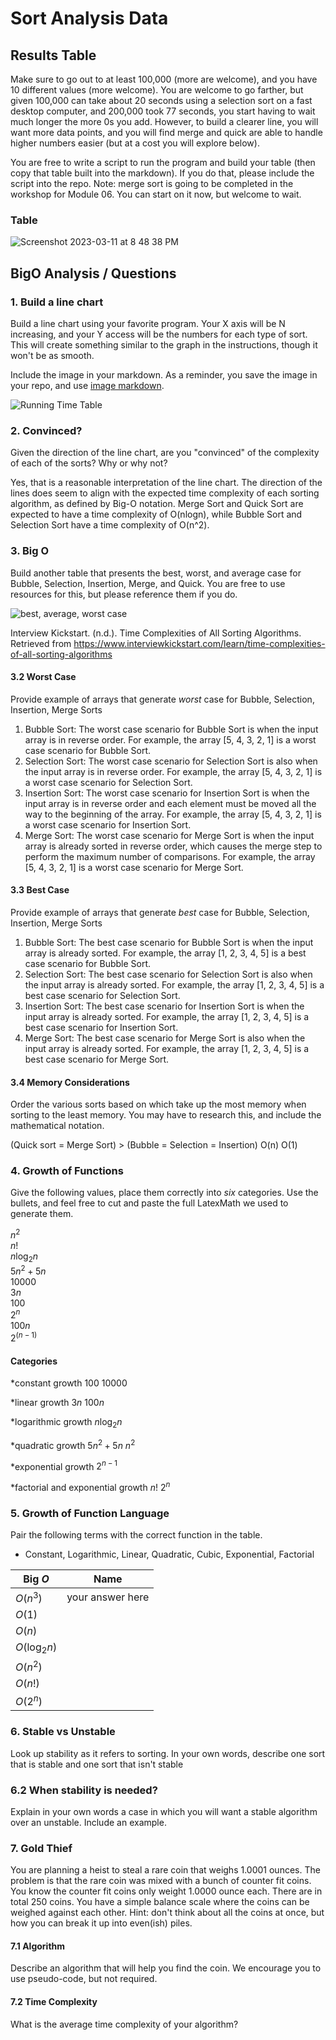# Sort Analysis Data

## Results Table
Make sure to go out to at least 100,000 (more are welcome), and you have 10 different values (more welcome). You are welcome to go farther, but given 100,000 can take about 20 seconds using a selection sort on a fast desktop computer, and 200,000 took 77 seconds, you start having to wait much longer the more 0s you add. However, to build a clearer line, you will want more data points, and you will find merge and quick are able to handle higher numbers easier (but at a cost you will explore below). 

You are free to write a script to run the program and build your table (then copy that table built into the markdown). If you do that, please include the script into the repo.  Note: merge sort is going to be completed in the workshop for Module 06. You can start on it now, but welcome to wait.

### Table

![Screenshot 2023-03-11 at 8 48 38 PM](https://user-images.githubusercontent.com/113164203/224519818-36bd95db-c881-49c8-961a-2cd7e1fa771e.png)




## BigO Analysis  / Questions

### 1. Build a line chart
Build a line chart using your favorite program. Your X axis will be N increasing, and your Y access will be the numbers for each type of sort. This will create something similar to the graph in the instructions, though it won't be as smooth.

Include the image in your markdown. As a reminder, you save the image in your repo, and use [image markdown].

![Running Time Table](https://user-images.githubusercontent.com/113164203/224525235-a041d180-982d-49bd-9fdc-00577d412540.png)


### 2. Convinced?
Given the direction of the line chart, are you "convinced" of the complexity of each of the sorts? Why or why not?

Yes, that is a reasonable interpretation of the line chart. The direction of the lines does seem to align with the expected time complexity of each sorting algorithm, as defined by Big-O notation. Merge Sort and Quick Sort are expected to have a time complexity of O(nlogn), while Bubble Sort and Selection Sort have a time complexity of O(n^2).


### 3. Big O
Build another table that presents the best, worst, and average case for Bubble, Selection, Insertion, Merge, and Quick. You are free to use resources for this, but please reference them if you do. 

![best, average, worst case](https://user-images.githubusercontent.com/113164203/224526879-32bcbe2f-b98f-489b-9899-d23e0af47aa2.png)

Interview Kickstart. (n.d.). Time Complexities of All Sorting Algorithms. Retrieved from https://www.interviewkickstart.com/learn/time-complexities-of-all-sorting-algorithms

#### 3.2 Worst Case
Provide example of arrays that generate _worst_ case for Bubble, Selection, Insertion, Merge Sorts

1. Bubble Sort: The worst case scenario for Bubble Sort is when the input array is in reverse order. For example, the array [5, 4, 3, 2, 1] is a worst case scenario for Bubble Sort.
2. Selection Sort: The worst case scenario for Selection Sort is also when the input array is in reverse order. For example, the array [5, 4, 3, 2, 1] is a worst case scenario for Selection Sort.
3. Insertion Sort: The worst case scenario for Insertion Sort is when the input array is in reverse order and each element must be moved all the way to the beginning of the array. For example, the array [5, 4, 3, 2, 1] is a worst case scenario for Insertion Sort.
4. Merge Sort: The worst case scenario for Merge Sort is when the input array is already sorted in reverse order, which causes the merge step to perform the maximum number of comparisons. For example, the array [5, 4, 3, 2, 1] is a worst case scenario for Merge Sort.

#### 3.3 Best Case
Provide example of arrays that generate _best_ case for Bubble, Selection, Insertion, Merge Sorts 

1. Bubble Sort: The best case scenario for Bubble Sort is when the input array is already sorted. For example, the array [1, 2, 3, 4, 5] is a best case scenario for Bubble Sort.
2. Selection Sort: The best case scenario for Selection Sort is also when the input array is already sorted. For example, the array [1, 2, 3, 4, 5] is a best case scenario for Selection Sort.
3. Insertion Sort: The best case scenario for Insertion Sort is when the input array is already sorted. For example, the array [1, 2, 3, 4, 5] is a best case scenario for Insertion Sort.
4. Merge Sort: The best case scenario for Merge Sort is also when the input array is already sorted. For example, the array [1, 2, 3, 4, 5] is a best case scenario for Merge Sort.

#### 3.4 Memory Considerations
Order the various sorts based on which take up the most memory when sorting to the least memory. You may have to research this, and include the mathematical notation. 

(Quick sort = Merge Sort) > (Bubble = Selection = Insertion)
        O(n)                            O(1)

### 4. Growth of Functions
Give the following values, place them correctly into *six* categories. Use the bullets, and feel free to cut and paste the full LatexMath we used to generate them.  

$n^2$  
$n!$  
$n\log_2n$  
$5n^2+5n$  
$10000$  
$3n$    
$100$  
$2^n$  
$100n$  
$2^{(n-1)}$
#### Categories

*constant growth
    $100$
    $10000$

*linear growth
    $3n$
    $100n$

*logarithmic growth
    $n\log_2n$

*quadratic growth
    $5n^2+5n$
    $n^2$

*exponential growth
    $2^{n-1}$
    
*factorial and exponential growth
    $n!$
    $2^n$


### 5. Growth of Function Language

Pair the following terms with the correct function in the table. 
* Constant, Logarithmic, Linear, Quadratic, Cubic, Exponential, Factorial

| Big $O$     |  Name  |
| ------      | ------ |
| $O(n^3)$    |  your answer here |
| $O(1)$      |   |
| $O(n)$      |   |
| $O(\log_2n)$ |   |
| $O(n^2)$    |   |
| $O(n!)$     |   |
| $O(2^n)$    |   |



### 6. Stable vs Unstable
Look up stability as it refers to sorting. In your own words, describe one sort that is stable and one sort that isn't stable  


### 6.2 When stability is needed?
Explain in your own words a case in which you will want a stable algorithm over an unstable. Include an example. 

### 7. Gold Thief

You are planning a heist to steal a rare coin that weighs 1.0001 ounces. The problem is that the rare coin was mixed with a bunch of counter fit coins. You know the counter fit coins only weight 1.0000 ounce each. There are in total 250 coins.  You have a simple balance scale where the coins can be weighed against each other. Hint: don't think about all the coins at once, but how you can break it up into even(ish) piles. 

#### 7.1 Algorithm
Describe an algorithm that will help you find the coin. We encourage you to use pseudo-code, but not required.

#### 7.2 Time Complexity
What is the average time complexity of your algorithm? 



<!-- links moved to bottom for easier reading in plain text (btw, this a comment that doesn't show in the webpage generated-->
[image markdown]: https://docs.github.com/en/get-started/writing-on-github/getting-started-with-writing-and-formatting-on-github/basic-writing-and-formatting-syntax#images

